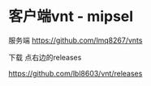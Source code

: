 # 客户端vnt - mipsel
服务端 https://github.com/lmq8267/vnts

下载 点右边的releases


https://github.com/lbl8603/vnt/releases
